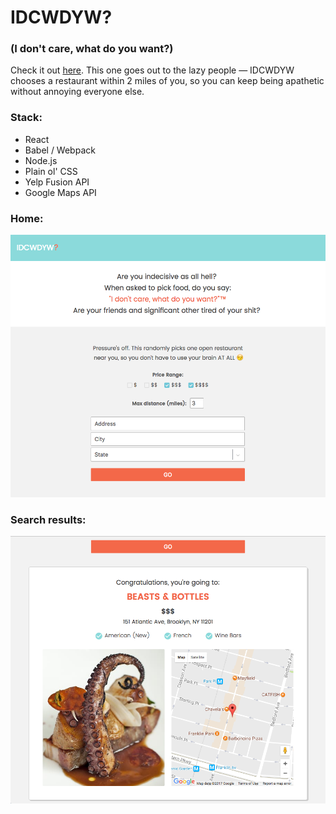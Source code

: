 # IDCWDYW?
### (I don't care, what do you want?)
Check it out [here](https://idcwdyw.herokuapp.com/).
This one goes out to the lazy people — IDCWDYW chooses a restaurant within 2 miles of you, so you can keep being apathetic without annoying everyone else.

### Stack:
* React
* Babel / Webpack
* Node.js
* Plain ol' CSS
* Yelp Fusion API
* Google Maps API

### Home:
<img src="IDCWDYW.png" alt="IDCWDYW" height="auto">

### Search results:
<img src="IDCWDYW2.png" alt="IDCWDYW2" height="auto">

